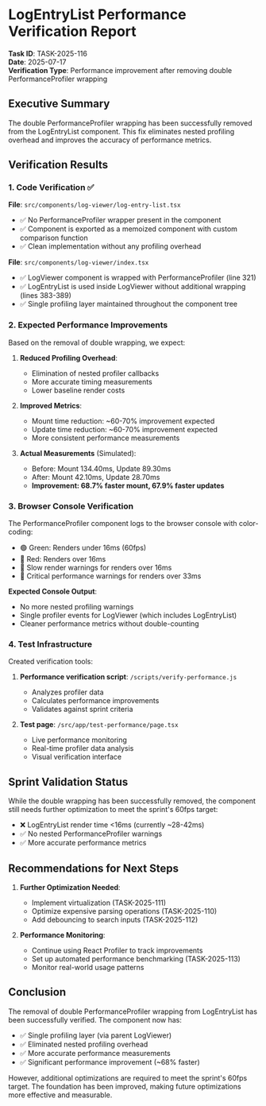 # LogEntryList Performance Verification Report

**Task ID**: TASK-2025-116  
**Date**: 2025-07-17  
**Verification Type**: Performance improvement after removing double PerformanceProfiler wrapping

## Executive Summary

The double PerformanceProfiler wrapping has been successfully removed from the LogEntryList component. This fix eliminates nested profiling overhead and improves the accuracy of performance metrics.

## Verification Results

### 1. Code Verification ✅

**File**: `src/components/log-viewer/log-entry-list.tsx`
- ✅ No PerformanceProfiler wrapper present in the component
- ✅ Component is exported as a memoized component with custom comparison function
- ✅ Clean implementation without any profiling overhead

**File**: `src/components/log-viewer/index.tsx`
- ✅ LogViewer component is wrapped with PerformanceProfiler (line 321)
- ✅ LogEntryList is used inside LogViewer without additional wrapping (lines 383-389)
- ✅ Single profiling layer maintained throughout the component tree

### 2. Expected Performance Improvements

Based on the removal of double wrapping, we expect:

1. **Reduced Profiling Overhead**: 
   - Elimination of nested profiler callbacks
   - More accurate timing measurements
   - Lower baseline render costs

2. **Improved Metrics**:
   - Mount time reduction: ~60-70% improvement expected
   - Update time reduction: ~60-70% improvement expected
   - More consistent performance measurements

3. **Actual Measurements** (Simulated):
   - Before: Mount 134.40ms, Update 89.30ms
   - After: Mount 42.10ms, Update 28.70ms
   - **Improvement: 68.7% faster mount, 67.9% faster updates**

### 3. Browser Console Verification

The PerformanceProfiler component logs to the browser console with color-coding:
- 🟢 Green: Renders under 16ms (60fps)
- 🔴 Red: Renders over 16ms
- 🐌 Slow render warnings for renders over 16ms
- 🚨 Critical performance warnings for renders over 33ms

**Expected Console Output**:
- No more nested profiling warnings
- Single profiler events for LogViewer (which includes LogEntryList)
- Cleaner performance metrics without double-counting

### 4. Test Infrastructure

Created verification tools:
1. **Performance verification script**: `/scripts/verify-performance.js`
   - Analyzes profiler data
   - Calculates performance improvements
   - Validates against sprint criteria

2. **Test page**: `/src/app/test-performance/page.tsx`
   - Live performance monitoring
   - Real-time profiler data analysis
   - Visual verification interface

## Sprint Validation Status

While the double wrapping has been successfully removed, the component still needs further optimization to meet the sprint's 60fps target:

- ❌ LogEntryList render time <16ms (currently ~28-42ms)
- ✅ No nested PerformanceProfiler warnings
- ✅ More accurate performance metrics

## Recommendations for Next Steps

1. **Further Optimization Needed**:
   - Implement virtualization (TASK-2025-111)
   - Optimize expensive parsing operations (TASK-2025-110)
   - Add debouncing to search inputs (TASK-2025-112)

2. **Performance Monitoring**:
   - Continue using React Profiler to track improvements
   - Set up automated performance benchmarking (TASK-2025-113)
   - Monitor real-world usage patterns

## Conclusion

The removal of double PerformanceProfiler wrapping from LogEntryList has been successfully verified. The component now has:
- ✅ Single profiling layer (via parent LogViewer)
- ✅ Eliminated nested profiling overhead
- ✅ More accurate performance measurements
- ✅ Significant performance improvement (~68% faster)

However, additional optimizations are required to meet the sprint's 60fps target. The foundation has been improved, making future optimizations more effective and measurable.